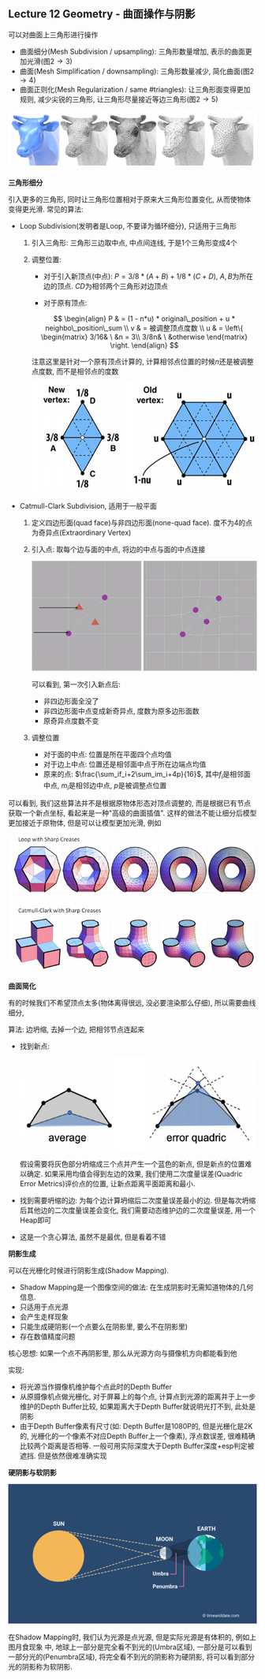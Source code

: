 ## Lecture 12 Geometry - 曲面操作与阴影

可以对曲面上三角形进行操作

- 曲面细分(Mesh Subdivision / upsampling): 三角形数量增加, 表示的曲面更加光滑(图$2\to 3$)
- 曲面(Mesh Simplification / downsampling): 三角形数量减少, 简化曲面(图$2\to 4$)
- 曲面正则化(Mesh Regularization / same #triangles): 让三角形面变得更加规则, 减少尖锐的三角形, 让三角形尽量接近等边三角形(图$2\to 5$)

![](./img/12-1.png)

**三角形细分**

引入更多的三角形, 同时让三角形位置相对于原来大三角形位置变化, 从而使物体变得更光滑. 常见的算法: 

- Loop Subdivision(发明者是Loop, 不要译为循环细分), 只适用于三角形

  1. 引入三角形: 三角形三边取中点, 中点间连线, 于是1个三角形变成4个

  2. 调整位置: 

     - 对于引入新顶点(中点): $P = 3/8 * (A + B) + 1/8 * (C + D)$, $A, B$为所在边的顶点. $CD$为相邻两个三角形对边顶点

     -  对于原有顶点: 
      
       $$
       \begin{align}
       P & = (1 - n*u) * original\_position + u * neighbo\_position\_sum \\
       v & = 被调整顶点度数 \\
       u & = \left\{
       \begin{matrix}
       3/16& \ &n = 3\\
       3/8n& \ &otherwise
       \end{matrix}
       \right.
       \end{align}
       $$

       注意这里是针对一个原有顶点计算的, 计算相邻点位置的时候$n$还是被调整点度数, 而不是相邻点的度数

     ![](./img/12-2.png)

- Catmull-Clark Subdivision, 适用于一般平面

  1. 定义四边形面(quad face)与非四边形面(none-quad face). 度不为4的点为奇异点(Extraordinary Vertex)

  2. 引入点: 取每个边与面的中点, 将边的中点与面的中点连接

     ![](./img/12-4.png)

     可以看到, 第一次引入新点后: 

     - 非四边形面全没了
     - 非四边形面中点变成新奇异点, 度数为原多边形面数
     - 原奇异点度数不变

  3. 调整位置

     - 对于面的中点: 位置是所在平面四个点均值
     - 对于边上中点: 位置还是相邻面中点于所在边端点均值
     - 原来的点: $\frac{\sum_if_i+2\sum_im_i+4p}{16}$, 其中$f_i$是相邻面中点, $m_i$是相邻边中点, $p$是被调整点位置

可以看到, 我们这些算法并不是根据原物体形态对顶点调整的, 而是根据已有节点获取一个新点坐标, 看起来是一种"高级的曲面插值". 这样的做法不能让细分后模型更加接近于原物体, 但是可以让模型更加光滑, 例如

![](./img/12-3.png)

**曲面简化**

有的时候我们不希望顶点太多(物体离得很远, 没必要渲染那么仔细), 所以需要曲线细分, 

算法: 边坍缩, 去掉一个边, 把相邻节点连起来

- 找到新点: 

  ![](./img/12-5.png)

  假设需要将灰色部分坍缩成三个点并产生一个蓝色的新点, 但是新点的位置难以确定. 如果采用均值会得到左边的效果, 我们使用二次度量误差(Quadric Error Metrics)评价点的位置, 让新点距离平面距离和最小.

- 找到需要坍缩的边: 为每个边计算坍缩后二次度量误差最小的边. 但是每次坍缩后其他边的二次度量误差会变化, 我们需要动态维护边的二次度量误差, 用一个Heap即可

- 这是一个贪心算法, 虽然不是最优, 但是看着不错

**阴影生成**

可以在光栅化时候进行阴影生成(Shadow Mapping). 

- Shadow Mapping是一个图像空间的做法: 在生成阴影时无需知道物体的几何信息.
- 只适用于点光源
- 会产生走样现象
- 只能生成硬阴影(一个点要么在阴影里, 要么不在阴影里)
- 存在数值精度问题

核心思想: 如果一个点不再阴影里, 那么从光源方向与摄像机方向都能看到他

实现: 

- 将光源当作摄像机维护每个点此时的Depth Buffer
- 从原摄像机点做光栅化, 对于屏幕上的每个点, 计算点到光源的距离并于上一步维护的Depth Buffer比较, 如果距离大于Depth Buffer就说明光打不到, 此处是阴影
- 由于Depth Buffer像素有尺寸(如: Depth Buffer是1080P的, 但是光栅化是2K的, 光栅化的一个像素不对应Depth Buffer上一个像素), 浮点数误差, 很难精确比较两个距离是否相等. 一般可用实际深度大于Depth Buffer深度+esp判定被遮挡. 但是依然很难准确实现

**硬阴影与软阴影**

![](./img/12-6.png)

在Shadow Mapping时, 我们认为光源是点光源, 但是实际光源是有体积的, 例如上图月食现象 中, 地球上一部分是完全看不到光的(Umbra区域), 一部分是可以看到一部分光的(Penumbra区域), 将完全看不到光的阴影称为硬阴影, 将可以看到部分光的阴影称为软阴影. 
